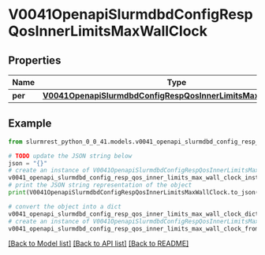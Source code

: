 # V0041OpenapiSlurmdbdConfigRespQosInnerLimitsMaxWallClock


## Properties

Name | Type | Description | Notes
------------ | ------------- | ------------- | -------------
**per** | [**V0041OpenapiSlurmdbdConfigRespQosInnerLimitsMaxWallClockPer**](V0041OpenapiSlurmdbdConfigRespQosInnerLimitsMaxWallClockPer.md) |  | [optional] 

## Example

```python
from slurmrest_python_0_0_41.models.v0041_openapi_slurmdbd_config_resp_qos_inner_limits_max_wall_clock import V0041OpenapiSlurmdbdConfigRespQosInnerLimitsMaxWallClock

# TODO update the JSON string below
json = "{}"
# create an instance of V0041OpenapiSlurmdbdConfigRespQosInnerLimitsMaxWallClock from a JSON string
v0041_openapi_slurmdbd_config_resp_qos_inner_limits_max_wall_clock_instance = V0041OpenapiSlurmdbdConfigRespQosInnerLimitsMaxWallClock.from_json(json)
# print the JSON string representation of the object
print(V0041OpenapiSlurmdbdConfigRespQosInnerLimitsMaxWallClock.to_json())

# convert the object into a dict
v0041_openapi_slurmdbd_config_resp_qos_inner_limits_max_wall_clock_dict = v0041_openapi_slurmdbd_config_resp_qos_inner_limits_max_wall_clock_instance.to_dict()
# create an instance of V0041OpenapiSlurmdbdConfigRespQosInnerLimitsMaxWallClock from a dict
v0041_openapi_slurmdbd_config_resp_qos_inner_limits_max_wall_clock_from_dict = V0041OpenapiSlurmdbdConfigRespQosInnerLimitsMaxWallClock.from_dict(v0041_openapi_slurmdbd_config_resp_qos_inner_limits_max_wall_clock_dict)
```
[[Back to Model list]](../README.md#documentation-for-models) [[Back to API list]](../README.md#documentation-for-api-endpoints) [[Back to README]](../README.md)


